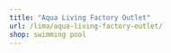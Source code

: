 ```yaml
---
title: "Aqua Living Factory Outlet"
url: /lima/aqua-living-factory-outlet/
shop: swimming pool
---
```

